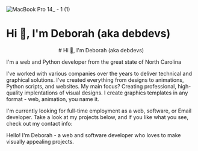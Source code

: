 
![MacBook Pro 14_ - 1 (1)](https://user-images.githubusercontent.com/111826637/204904529-527088aa-dec0-435b-8110-6b6c113670cd.png)


# Hi 👋, I'm Deborah (aka debdevs)
<p align="center">
# Hi 👋, I'm Deborah (aka debdevs)
</p>
I'm a web and Python developer from the great state of North Carolina

I've worked with various companies over the years to deliver technical and graphical solutions. I've created everything from designs to animations, Python scripts, and websites. My main focus? Creating professional, high-quality implentations of visual designs. I create graphics templates in any format - web, animation, you name it. 


I'm currently looking for full-time employment as a web, software, or Email developer. Take a look at my projects below, and if you like what you see, check out my contact info:



Hello! I'm Deborah - a web and software developer who loves to make visually appealing projects.
<!---
debdevs/debdevs is a ✨ special ✨ repository because its `README.md` (this file) appears on your GitHub profile.
You can click the Preview link to take a look at your changes.
--->
